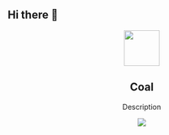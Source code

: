 ## Hi there 👋

<div class="container">
  <ul>
    <div align="center">
      <img width="70" height="70" src="https://i.imgur.com/b0GTJ7i.png" /> 
      <h2><strong>Coal</strong></h2>
      <p align="center">Description</p>
      <a href="https://github.com/Nisru-Projects/NisruCoal"><img src="https://img.shields.io/badge/Nisru-Coal-black"/></a>
    </div>
  </ul>
</div>